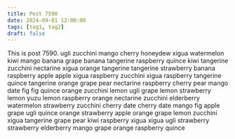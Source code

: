 ```yaml
---
title: Post 7590
date: 2024-09-01 12:00:00
tags: [tag1, tag2]
draft: false
---
```

This is post 7590.
ugli
zucchini
mango
cherry
honeydew
xigua
watermelon
kiwi
mango
banana
grape
banana
tangerine
raspberry
quince
kiwi
tangerine
zucchini
nectarine
xigua
orange
tangerine
tangerine
strawberry
banana
raspberry
apple
apple
xigua
raspberry
zucchini
xigua
raspberry
tangerine
quince
tangerine
orange
grape
pear
nectarine
raspberry
cherry
pear
mango
date
fig
fig
quince
orange
zucchini
lemon
ugli
grape
lemon
strawberry
lemon
yuzu
lemon
raspberry
orange
nectarine
zucchini
elderberry
watermelon
strawberry
zucchini
cherry
date
cherry
date
mango
fig
apple
grape
ugli
quince
orange
strawberry
apple
orange
grape
lemon
zucchini
xigua
tangerine
grape
pear
kiwi
raspberry
xigua
xigua
ugli
strawberry
strawberry
elderberry
mango
grape
orange
raspberry
quince
